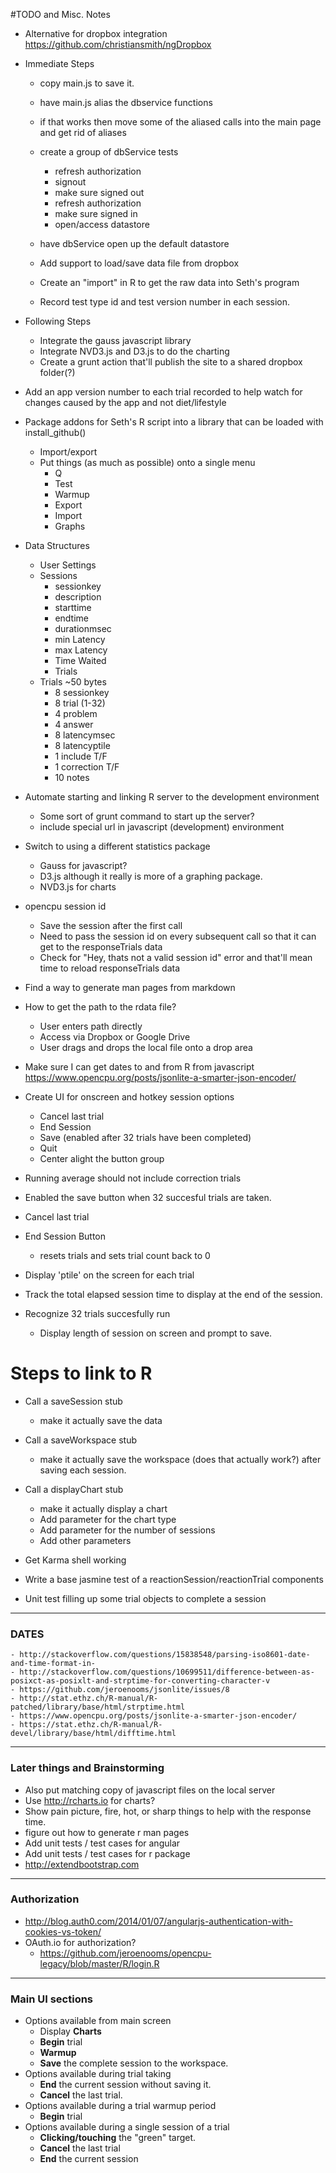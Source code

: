 #TODO and Misc. Notes

- Alternative for dropbox integration https://github.com/christiansmith/ngDropbox

- Immediate Steps
	- copy main.js to save it.
	- have main.js alias the dbservice functions
	- if that works then move some of the aliased calls into the main page and get rid of aliases
	- create a group of dbService tests
		- refresh authorization
		- signout
		- make sure signed out
		- refresh authorization
		- make sure signed in
		- open/access datastore
	- have dbService open up the default datastore

	- Add support to load/save data file from dropbox
	- Create an "import" in R to get the raw data into Seth's program

	- Record test type id and test version number in each session. 

- Following Steps
	- Integrate the gauss javascript library
	- Integrate NVD3.js and D3.js to do the charting 
	- Create a grunt action that'll publish the site to a shared dropbox folder(?)

- Add an app version number to each trial recorded to help watch for changes caused by the app and not diet/lifestyle

- Package addons for Seth's R script into a library that can be loaded with install_github()
	- Import/export
	- Put things (as much as possible) onto a single menu
		- Q
		- Test
		- Warmup
		- Export
		- Import
		- Graphs

- Data Structures
	- User Settings
	- Sessions
		- sessionkey
		- description
		- starttime
		- endtime
		- durationmsec
		- min Latency
		- max Latency
		- Time Waited
		- Trials 
	- Trials ~50 bytes
		- 8 sessionkey
		- 8 trial (1-32)
		- 4 problem
		- 4 answer
		- 8 latencymsec 
		- 8 latencyptile
		- 1 include T/F
		- 1 correction T/F
		- 10 notes

- Automate starting and linking R server to the development environment
	- Some sort of grunt command to start up the server? 
	- include special url in javascript (development) environment

- Switch to using a different statistics package
	- Gauss for javascript?
	- D3.js although it really is more of a graphing package. 
	- NVD3.js for charts

- opencpu session id
	- Save the session after the first call
	- Need to pass the session id on every subsequent call so that it can get to the responseTrials data
	- Check for "Hey, thats not a valid session id" error and that'll mean time to reload responseTrials data

- Find a way to generate man pages from markdown

- How to get the path to the rdata file? 
	- User enters path directly
	- Access via Dropbox or Google Drive
	- User drags and drops the local file onto a drop area

- Make sure I can get dates to and from R from javascript 
https://www.opencpu.org/posts/jsonlite-a-smarter-json-encoder/

- Create UI for onscreen and hotkey session options
	- Cancel last trial
	- End Session
	- Save (enabled after 32 trials have been completed)
	- Quit
	- Center alight the button group

- Running average should not include correction trials
- Enabled the save button when 32 succesful trials are taken. 
- Cancel last trial
- End Session Button
	- resets trials and sets trial count back to 0

- Display 'ptile' on the screen for each trial
- Track the total elapsed session time to display at the end of the session. 

- Recognize 32 trials succesfully run
	- Display length of session on screen and prompt to save. 

# Steps to link to R
- Call a saveSession stub
	- make it actually save the data
- Call a saveWorkspace stub
	- make it actually save the workspace (does that actually work?) after saving each session. 
- Call a displayChart stub
	- make it actually display a chart
	- Add parameter for the chart type
	- Add parameter for the number of sessions
	- Add other parameters

- Get Karma shell working
- Write a base jasmine test of a reactionSession/reactionTrial components
- Unit test filling up some trial objects to complete a session

---
### DATES
	- http://stackoverflow.com/questions/15838548/parsing-iso8601-date-and-time-format-in-
	- http://stackoverflow.com/questions/10699511/difference-between-as-posixct-as-posixlt-and-strptime-for-converting-character-v
	- https://github.com/jeroenooms/jsonlite/issues/8
	- http://stat.ethz.ch/R-manual/R-patched/library/base/html/strptime.html
	- https://www.opencpu.org/posts/jsonlite-a-smarter-json-encoder/
	- https://stat.ethz.ch/R-manual/R-devel/library/base/html/difftime.html

---
### Later things and Brainstorming

- Also put matching copy of javascript files on the local server
- Use http://rcharts.io for charts?
- Show pain picture, fire, hot, or sharp things to help with the response time. 
- figure out how to generate r man pages
- Add unit tests / test cases for angular
- Add unit tests / test cases for r package
- http://extendbootstrap.com

---
### Authorization
- http://blog.auth0.com/2014/01/07/angularjs-authentication-with-cookies-vs-token/
- OAuth.io for authorization? 
	- https://github.com/jeroenooms/opencpu-legacy/blob/master/R/login.R

---
### Main UI sections

- Options available from main screen	
	- Display **Charts**
	- **Begin** trial
	- **Warmup** 
	- **Save** the complete session to the workspace.
- Options available during trial taking
	- **End** the current session without saving it.
	- **Cancel** the last trial. 
- Options available during a trial warmup period
    - **Begin** trial
- Options available during a single session of a trial
	- **Clicking/touching** the "green" target.
	- **Cancel** the last trial
	- **End** the current session
